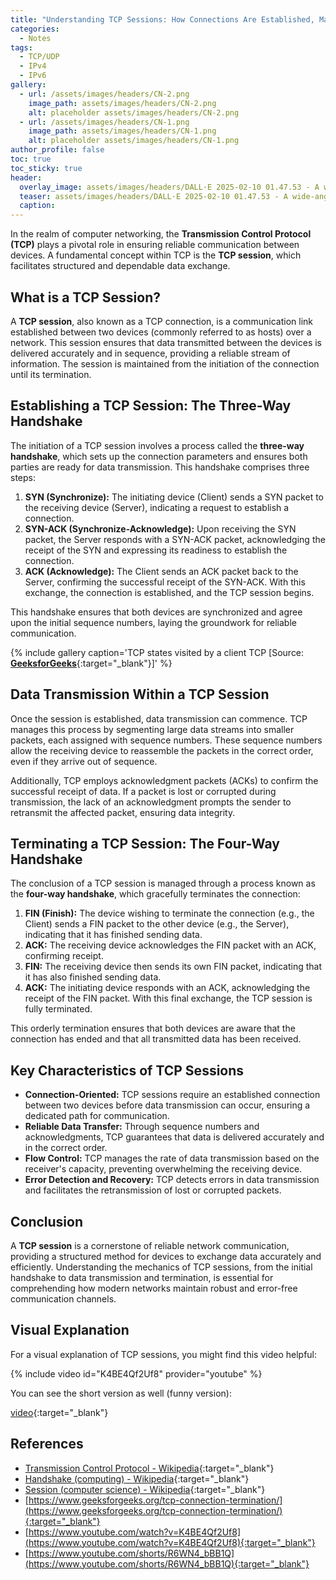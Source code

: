 ```yaml
---
title: "Understanding TCP Sessions: How Connections Are Established, Maintained, and Terminated"
categories:
  - Notes
tags:
  - TCP/UDP
  - IPv4
  - IPv6
gallery:
  - url: /assets/images/headers/CN-2.png
    image_path: assets/images/headers/CN-2.png
    alt: placeholder assets/images/headers/CN-2.png
  - url: /assets/images/headers/CN-1.png
    image_path: assets/images/headers/CN-1.png
    alt: placeholder assets/images/headers/CN-1.png
author_profile: false
toc: true
toc_sticky: true
header:
  overlay_image: assets/images/headers/DALL·E 2025-02-10 01.47.53 - A wide-angle realistic illustration of two hands shaking in a professional handshake. The handshake symbolizes agreement, connection, and trust. The b.webp
  teaser: assets/images/headers/DALL·E 2025-02-10 01.47.53 - A wide-angle realistic illustration of two hands shaking in a professional handshake. The handshake symbolizes agreement, connection, and trust. The b.webp
  caption: 
---
```


In the realm of computer networking, the **Transmission Control Protocol (TCP)** plays a pivotal role in ensuring reliable communication between devices. A fundamental concept within TCP is the **TCP session**, which facilitates structured and dependable data exchange.


## What is a TCP Session?


A **TCP session**, also known as a TCP connection, is a communication link established between two devices (commonly referred to as hosts) over a network. This session ensures that data transmitted between the devices is delivered accurately and in sequence, providing a reliable stream of information. The session is maintained from the initiation of the connection until its termination.


## Establishing a TCP Session: The Three-Way Handshake


The initiation of a TCP session involves a process called the **three-way handshake**, which sets up the connection parameters and ensures both parties are ready for data transmission. This handshake comprises three steps:

1. **SYN (Synchronize):** The initiating device (Client) sends a SYN packet to the receiving device (Server), indicating a request to establish a connection.
2. **SYN-ACK (Synchronize-Acknowledge):** Upon receiving the SYN packet, the Server responds with a SYN-ACK packet, acknowledging the receipt of the SYN and expressing its readiness to establish the connection.
3. **ACK (Acknowledge):** The Client sends an ACK packet back to the Server, confirming the successful receipt of the SYN-ACK. With this exchange, the connection is established, and the TCP session begins.

This handshake ensures that both devices are synchronized and agree upon the initial sequence numbers, laying the groundwork for reliable communication.


{% include gallery caption='TCP states visited by a client TCP [Source: [**GeeksforGeeks**](https://www.geeksforgeeks.org/tcp-connection-termination/){:target="_blank"}]' %}


## Data Transmission Within a TCP Session


Once the session is established, data transmission can commence. TCP manages this process by segmenting large data streams into smaller packets, each assigned with sequence numbers. These sequence numbers allow the receiving device to reassemble the packets in the correct order, even if they arrive out of sequence.


Additionally, TCP employs acknowledgment packets (ACKs) to confirm the successful receipt of data. If a packet is lost or corrupted during transmission, the lack of an acknowledgment prompts the sender to retransmit the affected packet, ensuring data integrity.


## Terminating a TCP Session: The Four-Way Handshake


The conclusion of a TCP session is managed through a process known as the **four-way handshake**, which gracefully terminates the connection:

1. **FIN (Finish):** The device wishing to terminate the connection (e.g., the Client) sends a FIN packet to the other device (e.g., the Server), indicating that it has finished sending data.
2. **ACK:** The receiving device acknowledges the FIN packet with an ACK, confirming receipt.
3. **FIN:** The receiving device then sends its own FIN packet, indicating that it has also finished sending data.
4. **ACK:** The initiating device responds with an ACK, acknowledging the receipt of the FIN packet. With this final exchange, the TCP session is fully terminated.

This orderly termination ensures that both devices are aware that the connection has ended and that all transmitted data has been received.


## Key Characteristics of TCP Sessions

- **Connection-Oriented:** TCP sessions require an established connection between two devices before data transmission can occur, ensuring a dedicated path for communication.
- **Reliable Data Transfer:** Through sequence numbers and acknowledgments, TCP guarantees that data is delivered accurately and in the correct order.
- **Flow Control:** TCP manages the rate of data transmission based on the receiver's capacity, preventing overwhelming the receiving device.
- **Error Detection and Recovery:** TCP detects errors in data transmission and facilitates the retransmission of lost or corrupted packets.

## Conclusion


A **TCP session** is a cornerstone of reliable network communication, providing a structured method for devices to exchange data accurately and efficiently. Understanding the mechanics of TCP sessions, from the initial handshake to data transmission and termination, is essential for comprehending how modern networks maintain robust and error-free communication channels.


## Visual Explanation


For a visual explanation of TCP sessions, you might find this video helpful:


{% include video id="K4BE4Qf2Uf8" provider="youtube" %}


You can see the short version as well (funny version):


[video](https://www.youtube.com/shorts/R6WN4_bBB1Q){:target="_blank"}


## References

- [Transmission Control Protocol - Wikipedia](https://en.wikipedia.org/wiki/Transmission_Control_Protocol){:target="_blank"}
- [Handshake (computing) - Wikipedia](https://en.wikipedia.org/wiki/Handshake_%28computing%29){:target="_blank"}
- [Session (computer science) - Wikipedia](https://en.wikipedia.org/wiki/Session_%28computer_science%29){:target="_blank"}
- [https://www.geeksforgeeks.org/tcp-connection-termination/](https://www.geeksforgeeks.org/tcp-connection-termination/){:target="_blank"}
- [https://www.youtube.com/watch?v=K4BE4Qf2Uf8](https://www.youtube.com/watch?v=K4BE4Qf2Uf8){:target="_blank"}
- [https://www.youtube.com/shorts/R6WN4_bBB1Q](https://www.youtube.com/shorts/R6WN4_bBB1Q){:target="_blank"}
